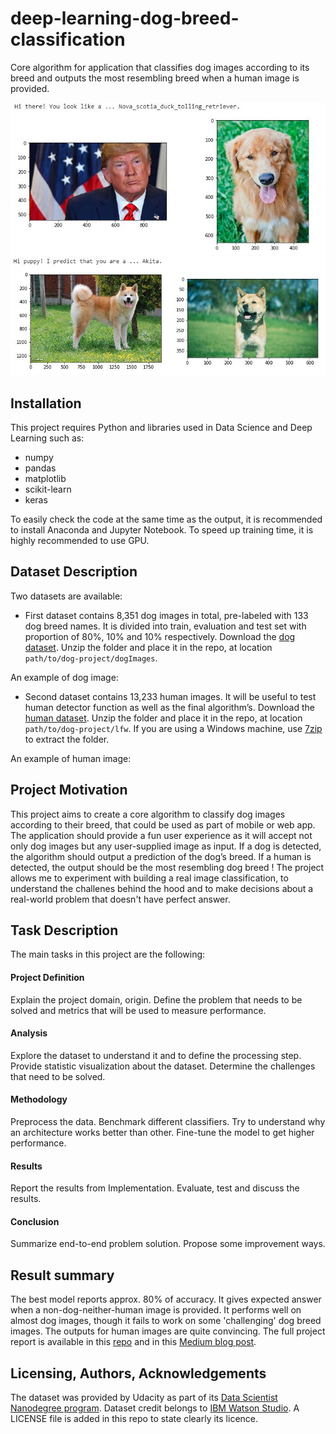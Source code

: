 # deep-learning-dog-breed-classification
Core algorithm for application that classifies dog images according to its breed and outputs the most resembling breed when a human image is provided.


![image1](./images/sample_output2.jpg)
![image2](./images/sample_output1.jpg)

## Installation

This project requires Python and libraries used in Data Science and Deep Learning such as:
- numpy
- pandas
- matplotlib
- scikit-learn
- keras

To easily check the code at the same time as the output, it is recommended to install Anaconda and Jupyter Notebook.
To speed up training time, it is highly recommended to use GPU.

## Dataset Description

Two datasets are available:

- First dataset contains 8,351 dog images in total, pre-labeled with 133 dog breed names. It is divided into train, evaluation and test set with proportion of 80%, 10% and 10% respectively. Download the [dog dataset](https://s3-us-west-1.amazonaws.com/udacity-aind/dog-project/dogImages.zip). Unzip the folder and place it in the repo, at location `path/to/dog-project/dogImages`. 

An example of dog image:

[dog image example]: ./images/Curly-coated_retriever_03896.jpg "Dog Image Example"

- Second dataset contains 13,233 human images. It will be useful to test human detector function as well as the final algorithm’s. Download the [human dataset](https://s3-us-west-1.amazonaws.com/udacity-aind/dog-project/lfw.zip). Unzip the folder and place it in the repo, at location `path/to/dog-project/lfw`. If you are using a Windows machine, use [7zip](http://www.7-zip.org/) to extract the folder. 

An example of human image:

[human image example]: ./images/Prince_Charles_0001.jpg "Human Image Example"

## Project Motivation

This project aims to create a core algorithm to classify dog images according to their breed, that could be used as part of mobile or web app. The application should provide a fun user experience as it will accept not only dog images but any user-supplied image as input. If a dog is detected, the algorithm should output a prediction of the dog’s breed. If a human is detected, the output should be the most resembling dog breed !
The project allows me to experiment with building a real image classification, to understand the challenes behind the hood and to make decisions about a real-world problem that doesn't have perfect answer.

## Task Description

The main tasks in this project are the following:

#### Project Definition
Explain the project domain, origin. Define the problem that needs to be solved and metrics that will be used to measure performance.

#### Analysis
Explore the dataset to understand it and to define the processing step. Provide statistic visualization about the dataset. Determine the challenges that need to be solved.

#### Methodology
Preprocess the data. Benchmark different classifiers. Try to understand why an architecture works better than other. Fine-tune the model to get higher performance.

#### Results
Report the results from Implementation. Evaluate, test and discuss the results. 

#### Conclusion
Summarize end-to-end problem solution. Propose some improvement ways.

## Result summary
The best model reports approx. 80% of accuracy. It gives expected answer when a non-dog-neither-human image is provided. It performs well on almost dog images, though it fails to work on some 'challenging' dog breed images. The outputs for human images are quite convincing.
The full project report is available in this [repo](report.pdf) and in this [Medium blog post](https://medium.com/@fnguyen/having-fun-learning-cnns-example-of-dog-breed-prediction-applicable-to-human-images-59b0700462b5?sk=2eaf3d30772f33b95c792ff486929779).

## Licensing, Authors, Acknowledgements
The dataset was provided by Udacity as part of its [Data Scientist Nanodegree program](https://www.udacity.com/course/data-scientist-nanodegree--nd025). Dataset credit belongs to [IBM Watson Studio](https://dataplatform.cloud.ibm.com/).
A LICENSE file is added in this repo to state clearly its licence.
